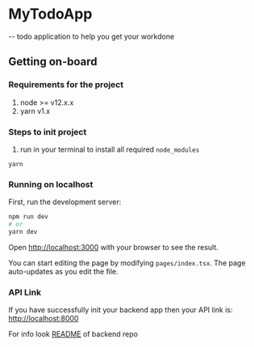 # MyTodoApp

-- todo application to help you get your workdone

## Getting on-board

### Requirements for the project

1. node >= v12.x.x
2. yarn v1.x

### Steps to init project

1. run in your terminal to install all required `node_modules`

```
yarn
```

### Running on localhost

First, run the development server:

```bash
npm run dev
# or
yarn dev
```

Open [http://localhost:3000](http://localhost:3000) with your browser to see the result.

You can start editing the page by modifying `pages/index.tsx`. The page auto-updates as you edit the file.

### API Link

If you have successfully init your backend app then your API link is:
[http://localhost:8000](http://localhost:8000)

For info look [README](https://github.com/thisisfaisalhere) of backend repo
